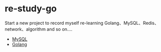 # re-study-go
Start a new project to record myself re-learning Golang、MySQL、Redis、network、algorithm and so on....

- [MySQL](https://github.com/kekaiwang/re-study-go/blob/main/mysql/README.md)
- [Golang](https://github.com/kekaiwang/re-study-go)